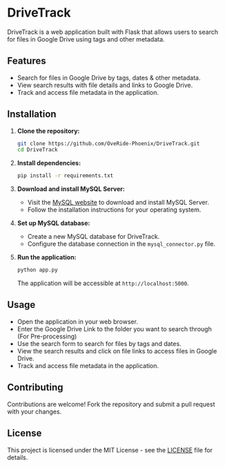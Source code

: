 # DriveTrack

DriveTrack is a web application built with Flask that allows users to search for files in Google Drive using tags and other metadata.

## Features

- Search for files in Google Drive by tags, dates & other metadata.
- View search results with file details and links to Google Drive.
- Track and access file metadata in the application.

## Installation

1. **Clone the repository:**
   ```bash
   git clone https://github.com/OveRide-Phoenix/DriveTrack.git
   cd DriveTrack
   ```

2. **Install dependencies:**
   ```bash
   pip install -r requirements.txt
   ```

3. **Download and install MySQL Server:**
   - Visit the [MySQL website](https://www.mysql.com/) to download and install MySQL Server.
   - Follow the installation instructions for your operating system.

4. **Set up MySQL database:**
   - Create a new MySQL database for DriveTrack.
   - Configure the database connection in the `mysql_connector.py` file.

5. **Run the application:**
   ```bash
   python app.py
   ```
   The application will be accessible at `http://localhost:5000`.

## Usage

- Open the application in your web browser.
- Enter the Google Drive Link to the folder you want to search through (For Pre-processing)
- Use the search form to search for files by tags and dates.
- View the search results and click on file links to access files in Google Drive.
- Track and access file metadata in the application.

## Contributing

Contributions are welcome! Fork the repository and submit a pull request with your changes.

## License

This project is licensed under the MIT License - see the [LICENSE](LICENSE) file for details.
